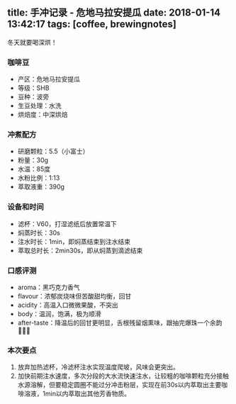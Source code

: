 title: 手冲记录 - 危地马拉安提瓜
date: 2018-01-14 13:42:17
tags: [coffee, brewingnotes]
---

冬天就要喝深烘！

<!-- more -->

### 咖啡豆

- 产区：危地马拉安提瓜
- 等级：SHB
- 豆种：波旁
- 生豆处理：水洗
- 烘焙度：中深烘焙

### 冲煮配方
- 研磨颗粒：5.5（小富士）
- 粉量：30g
- 水温：85度
- 水粉比例：1:13
- 萃取液重：390g

### 设备和时间
- 滤杯：V60，打湿滤纸后放置常温下
- 焖蒸时长：30s
- 注水时长：1min，即焖蒸结束到注水结束
- 萃取总时长：2min30s，即从焖蒸到滴滤结束

### 口感评测
* aroma：黑巧克力香气
* flavour：浓郁炭烧味但苦酸甜均衡，回甘
* acidity：高温入口微微果酸，不突出
* body：温润，饱满，极为顺滑
* after-taste：降温后的回甘更明显，舌根残留烟熏味，跟抽完爆珠一个余韵🕵🏻‍♂️
### 本次要点
1. 放弃加热滤杯，冷滤杯注水实现温度爬坡，风味会更突出。
2. 加快前期注水速度，多次分段的大水流快速注水，让较粗的咖啡颗粒充分接触水源溶解，但要稳定圆圈不能过分冲击粉层，实现在前30s以内萃取出主要咖啡溶液，1min以内萃取出其他芳香物质。